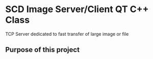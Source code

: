 # SCD Image Server/Client QT C++ Class
TCP Server dedicated to fast transfer of large image or file

## Purpose of this project
